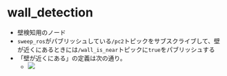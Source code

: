 # wall_detection

- 壁検知用のノード
- `sweep_ros`がパブリッシュしている`/pc2`トピックをサブスクライブして、壁が近くにあるときには`/wall_is_near`トピックに`true`をパブリッシュする
- 「壁が近くにある」の定義は次の通り。
    - ![](https://i.imgur.com/wUxSi68.jpg)

